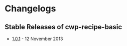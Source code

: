 # Changelogs

## Stable Releases of cwp-recipe-basic

 * [1.0.1](cwp-recipe-basic-1.0.1) - 12 November 2013

